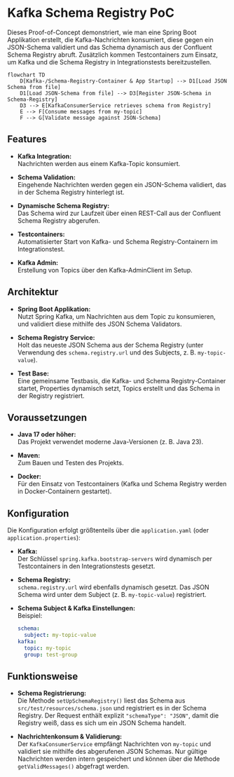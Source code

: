 # Kafka Schema Registry PoC

Dieses Proof-of-Concept demonstriert, wie man eine Spring Boot Applikation erstellt, die Kafka-Nachrichten konsumiert,
diese gegen ein JSON-Schema validiert und das Schema dynamisch aus der Confluent Schema Registry abruft. Zusätzlich
kommen Testcontainers zum Einsatz, um Kafka und die Schema Registry in Integrationstests bereitzustellen.

```mermaid
flowchart TD
    D[Kafka-/Schema-Registry-Container & App Startup] --> D1[Load JSON Schema from file]
    D1[Load JSON-Schema from file] --> D3[Register JSON-Schema in Schema-Registry]
    D3 --> E[KafkaConsumerService retrieves schema from Registry]
    E --> F[Consume messages from my-topic]
    F --> G[Validate message against JSON-Schema]
```

## Features

- **Kafka Integration:**  
  Nachrichten werden aus einem Kafka-Topic konsumiert.

- **Schema Validation:**  
  Eingehende Nachrichten werden gegen ein JSON-Schema validiert, das in der Schema Registry hinterlegt ist.

- **Dynamische Schema Registry:**  
  Das Schema wird zur Laufzeit über einen REST-Call aus der Confluent Schema Registry abgerufen.

- **Testcontainers:**  
  Automatisierter Start von Kafka- und Schema Registry-Containern im Integrationstest.

- **Kafka Admin:**  
  Erstellung von Topics über den Kafka-AdminClient im Setup.

## Architektur

- **Spring Boot Applikation:**  
  Nutzt Spring Kafka, um Nachrichten aus dem Topic zu konsumieren, und validiert diese mithilfe des JSON Schema
  Validators.

- **Schema Registry Service:**  
  Holt das neueste JSON Schema aus der Schema Registry (unter Verwendung des `schema.registry.url` und des Subjects, z.
  B. `my-topic-value`).

- **Test Base:**  
  Eine gemeinsame Testbasis, die Kafka- und Schema Registry-Container startet, Properties dynamisch setzt, Topics
  erstellt und das Schema in der Registry registriert.

## Voraussetzungen

- **Java 17 oder höher:**  
  Das Projekt verwendet moderne Java-Versionen (z. B. Java 23).

- **Maven:**  
  Zum Bauen und Testen des Projekts.

- **Docker:**  
  Für den Einsatz von Testcontainers (Kafka und Schema Registry werden in Docker-Containern gestartet).

## Konfiguration

Die Konfiguration erfolgt größtenteils über die `application.yaml` (oder `application.properties`):

- **Kafka:**  
  Der Schlüssel `spring.kafka.bootstrap-servers` wird dynamisch per Testcontainers in den Integrationstests gesetzt.

- **Schema Registry:**  
  `schema.registry.url` wird ebenfalls dynamisch gesetzt. Das JSON Schema wird unter dem Subject (z. B.
  `my-topic-value`) registriert.

- **Schema Subject & Kafka Einstellungen:**  
  Beispiel:
  ```yaml
  schema:
    subject: my-topic-value
  kafka:
    topic: my-topic
    group: test-group

## Funktionsweise

- **Schema Registrierung:**  
  Die Methode `setUpSchemaRegistry()` liest das Schema aus `src/test/resources/schema.json` und registriert es in der
  Schema Registry. Der Request enthält explizit `"schemaType": "JSON"`, damit die Registry weiß, dass es sich um ein
  JSON Schema handelt.

- **Nachrichtenkonsum & Validierung:**  
  Der `KafkaConsumerService` empfängt Nachrichten von `my-topic` und validiert sie mithilfe des abgerufenen JSON
  Schemas. Nur gültige Nachrichten werden intern gespeichert und können über die Methode `getValidMessages()` abgefragt
  werden.

